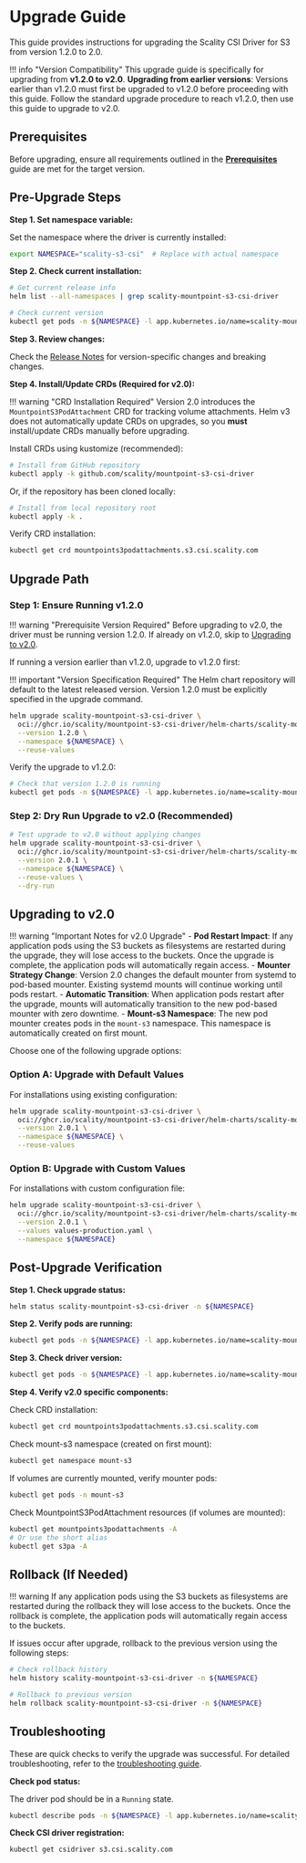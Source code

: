 # Upgrade Guide

This guide provides instructions for upgrading the Scality CSI Driver for S3 from version 1.2.0 to 2.0.

!!! info "Version Compatibility"
    This upgrade guide is specifically for upgrading from **v1.2.0 to v2.0**.
    **Upgrading from earlier versions**: Versions earlier than v1.2.0 must first be upgraded to v1.2.0 before proceeding with this guide.
    Follow the standard upgrade procedure to reach v1.2.0, then use this guide to upgrade to v2.0.

## Prerequisites

Before upgrading, ensure all requirements outlined in the **[Prerequisites](prerequisites.md)** guide are met for the target version.

## Pre-Upgrade Steps

**Step 1. Set namespace variable:**

Set the namespace where the driver is currently installed:

```bash
export NAMESPACE="scality-s3-csi"  # Replace with actual namespace
```

**Step 2. Check current installation:**

```bash
# Get current release info
helm list --all-namespaces | grep scality-mountpoint-s3-csi-driver

# Check current version
kubectl get pods -n ${NAMESPACE} -l app.kubernetes.io/name=scality-mountpoint-s3-csi-driver -o jsonpath='{.items[0].spec.containers[0].image}'
```

**Step 3. Review changes:**

Check the [Release Notes](../release-notes.md) for version-specific changes and breaking changes.

**Step 4. Install/Update CRDs (Required for v2.0):**

!!! warning "CRD Installation Required"
    Version 2.0 introduces the `MountpointS3PodAttachment` CRD for tracking volume attachments.
    Helm v3 does not automatically update CRDs on upgrades, so you **must** install/update CRDs manually before upgrading.

Install CRDs using kustomize (recommended):

```bash
# Install from GitHub repository
kubectl apply -k github.com/scality/mountpoint-s3-csi-driver
```

Or, if the repository has been cloned locally:

```bash
# Install from local repository root
kubectl apply -k .
```

Verify CRD installation:

```bash
kubectl get crd mountpoints3podattachments.s3.csi.scality.com
```

## Upgrade Path

### Step 1: Ensure Running v1.2.0

!!! warning "Prerequisite Version Required"
    Before upgrading to v2.0, the driver must be running version 1.2.0. If already on v1.2.0, skip to [Upgrading to v2.0](#upgrading-to-v20).

If running a version earlier than v1.2.0, upgrade to v1.2.0 first:

!!! important "Version Specification Required"
    The Helm chart repository will default to the latest released version. Version 1.2.0 must be explicitly specified in the upgrade command.

```bash
helm upgrade scality-mountpoint-s3-csi-driver \
  oci://ghcr.io/scality/mountpoint-s3-csi-driver/helm-charts/scality-mountpoint-s3-csi-driver \
  --version 1.2.0 \
  --namespace ${NAMESPACE} \
  --reuse-values
```

Verify the upgrade to v1.2.0:

```bash
# Check that version 1.2.0 is running
kubectl get pods -n ${NAMESPACE} -l app.kubernetes.io/name=scality-mountpoint-s3-csi-driver -o jsonpath='{.items[0].spec.containers[0].image}'
```

### Step 2: Dry Run Upgrade to v2.0 (Recommended)

```bash
# Test upgrade to v2.0 without applying changes
helm upgrade scality-mountpoint-s3-csi-driver \
  oci://ghcr.io/scality/mountpoint-s3-csi-driver/helm-charts/scality-mountpoint-s3-csi-driver \
  --version 2.0.1 \
  --namespace ${NAMESPACE} \
  --reuse-values \
  --dry-run
```

## Upgrading to v2.0

!!! warning "Important Notes for v2.0 Upgrade"
    - **Pod Restart Impact**: If any application pods using the S3 buckets as filesystems are restarted during the upgrade, they will lose access to the buckets.
    Once the upgrade is complete, the application pods will automatically regain access.
    - **Mounter Strategy Change**: Version 2.0 changes the default mounter from systemd to pod-based mounter. Existing systemd mounts will continue working until pods restart.
    - **Automatic Transition**: When application pods restart after the upgrade, mounts will automatically transition to the new pod-based mounter with zero downtime.
    - **Mount-s3 Namespace**: The new pod mounter creates pods in the `mount-s3` namespace. This namespace is automatically created on first mount.

Choose one of the following upgrade options:

### Option A: Upgrade with Default Values

For installations using existing configuration:

```bash
helm upgrade scality-mountpoint-s3-csi-driver \
  oci://ghcr.io/scality/mountpoint-s3-csi-driver/helm-charts/scality-mountpoint-s3-csi-driver \
  --version 2.0.1 \
  --namespace ${NAMESPACE} \
  --reuse-values
```

### Option B: Upgrade with Custom Values

For installations with custom configuration file:

```bash
helm upgrade scality-mountpoint-s3-csi-driver \
  oci://ghcr.io/scality/mountpoint-s3-csi-driver/helm-charts/scality-mountpoint-s3-csi-driver \
  --version 2.0.1 \
  --values values-production.yaml \
  --namespace ${NAMESPACE}
```

## Post-Upgrade Verification

**Step 1. Check upgrade status:**

```bash
helm status scality-mountpoint-s3-csi-driver -n ${NAMESPACE}
```

**Step 2. Verify pods are running:**

```bash
kubectl get pods -n ${NAMESPACE} -l app.kubernetes.io/name=scality-mountpoint-s3-csi-driver
```

**Step 3. Check driver version:**

```bash
kubectl get pods -n ${NAMESPACE} -l app.kubernetes.io/name=scality-mountpoint-s3-csi-driver -o jsonpath='{.items[0].spec.containers[0].image}'
```

**Step 4. Verify v2.0 specific components:**

Check CRD installation:

```bash
kubectl get crd mountpoints3podattachments.s3.csi.scality.com
```

Check mount-s3 namespace (created on first mount):

```bash
kubectl get namespace mount-s3
```

If volumes are currently mounted, verify mounter pods:

```bash
kubectl get pods -n mount-s3
```

Check MountpointS3PodAttachment resources (if volumes are mounted):

```bash
kubectl get mountpoints3podattachments -A
# Or use the short alias
kubectl get s3pa -A
```

## Rollback (If Needed)

!!! warning
    If any application pods using the S3 buckets as filesystems are restarted during the rollback they will lose access to the buckets.
    Once the rollback is complete, the application pods will automatically regain access to the buckets.

If issues occur after upgrade, rollback to the previous version using the following steps:

```bash
# Check rollback history
helm history scality-mountpoint-s3-csi-driver -n ${NAMESPACE}

# Rollback to previous version
helm rollback scality-mountpoint-s3-csi-driver -n ${NAMESPACE}
```

## Troubleshooting

These are quick checks to verify the upgrade was successful. For detailed troubleshooting, refer to the [troubleshooting guide](../troubleshooting.md).

**Check pod status:**

The driver pod should be in a `Running` state.

```bash
kubectl describe pods -n ${NAMESPACE} -l app.kubernetes.io/name=scality-mountpoint-s3-csi-driver
```

**Check CSI driver registration:**

```bash
kubectl get csidriver s3.csi.scality.com
```
